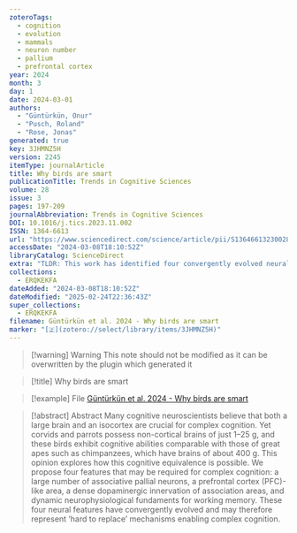 ```yaml
---
zoteroTags:
  - cognition
  - evolution
  - mammals
  - neuron number
  - pallium
  - prefrontal cortex
year: 2024
month: 3
day: 1
date: 2024-03-01
authors:
  - "Güntürkün, Onur"
  - "Pusch, Roland"
  - "Rose, Jonas"
generated: true
key: 3JHMNZ5H
version: 2245
itemType: journalArticle
title: Why birds are smart
publicationTitle: Trends in Cognitive Sciences
volume: 28
issue: 3
pages: 197-209
journalAbbreviation: Trends in Cognitive Sciences
DOI: 10.1016/j.tics.2023.11.002
ISSN: 1364-6613
url: "https://www.sciencedirect.com/science/article/pii/S1364661323002814"
accessDate: "2024-03-08T18:10:52Z"
libraryCatalog: ScienceDirect
extra: "TLDR: This work has identified four convergently evolved neural features of smart birds and mammals: many associative pallial neurons, a pallial area that overtakes functions of the mammalian prefrontal cortex, dense dopaminergic innervation of associative pallial areas, and flexible neural fundaments of working memory."
collections:
  - ERQKEKFA
dateAdded: "2024-03-08T18:10:52Z"
dateModified: "2025-02-24T22:36:43Z"
super_collections:
  - ERQKEKFA
filename: Güntürkün et al. 2024 - Why birds are smart
marker: "[🇿](zotero://select/library/items/3JHMNZ5H)"
---
```


>[!warning] Warning
> This note should not be modified as it can be overwritten by the plugin which generated it

> [!title] Why birds are smart

> [!example] File
> [Güntürkün et al. 2024 - Why birds are smart](Güntürkün%20et%20al.%202024%20-%20Why%20birds%20are%20smart.pdf)

> [!abstract] Abstract
> Many cognitive neuroscientists believe that both a large brain and an isocortex are crucial for complex cognition. Yet corvids and parrots possess non-cortical brains of just 1–25 g, and these birds exhibit cognitive abilities comparable with those of great apes such as chimpanzees, which have brains of about 400 g. This opinion explores how this cognitive equivalence is possible. We propose four features that may be required for complex cognition: a large number of associative pallial neurons, a prefrontal cortex (PFC)-like area, a dense dopaminergic innervation of association areas, and dynamic neurophysiological fundaments for working memory. These four neural features have convergently evolved and may therefore represent ‘hard to replace’ mechanisms enabling complex cognition.

